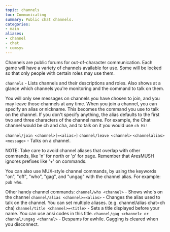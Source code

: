 ```yaml
---
topic: channels
toc: Communicating
summary: Public chat channels.
categories:
- main
aliases:
- channel
- chat
- comsys
---
```

Channels are public forums for out-of-character communication.  Each game will have a variety of channels available for use.  Some will be locked so that only people with certain roles may use them.

`channels` - Lists channels and their descriptions and roles.  Also shows at
        a glance which channels you're monitoring and the command to talk on them.

You will only see messages on channels you have chosen to join, and you may leave those channels at any time.  When you join a channel, you can specify an alias or nickname.  This becomes the command you use to talk on the channel.  If you don't specify anything, the alias defaults to the first two and three characters of the channel name.  For example, the Chat channel would be ch and cha, and to talk on it you would use `ch Hi!`

`channel/join <channel>[=<alias>]`
`channel/leave <channel>`
`<channelalias> <message>` - Talks on a channel.

NOTE: Take care to avoid channel aliases that overlap with other commands, like 'n' for north or 'p' for page.  Remember that AresMUSH ignores prefixes like '+' on commands.

You can also use MUX-style channel commands, by using the keywords "on", "off", "who", "gag", and "ungag" with the channel alias.  For example:  `pub who`.

Other handy channel commands:
`channel/who <channel>` - Shows who's on the channel
`channel/alias <channel>=<alias>` - Changes the alias used to talk on the channel.
        You can set multiple aliases.  (e.g. channel/alias chat=ch cha)
`channel/title <channel>=<title>` - Sets a title displayed before your name.
        You can use ansi codes in this title.
`channel/gag <channel> or channel/ungag <channel>` - Despams for awhile.
        Gagging is cleared when you disconnect.
